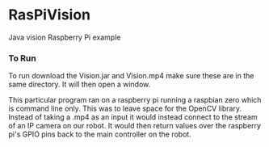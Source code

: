 # RasPiVision
Java vision Raspberry Pi example

### To Run
To run download the Vision.jar and Vision.mp4 make sure these are in the same directory. It will then open a window.

This particular program ran on a raspberry pi running a raspbian zero which is command line only. This was to leave space for the OpenCV library. Instead of taking a .mp4 as an input it would instead connect to the stream of an IP camera on our robot. It would then return values over the raspberry pi's GPIO pins back to the main controller on the robot.
